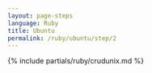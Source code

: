 ```yaml
---
layout: page-steps
language: Ruby
title: Ubuntu
permalink: /ruby/ubuntu/step/2
---
```


{% include partials/ruby/crudunix.md %}

